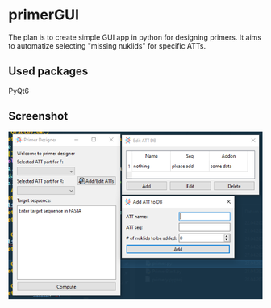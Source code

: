 # primerGUI
The plan is to create simple GUI app in python for designing primers. It aims to automatize selecting "missing nuklids" for specific ATTs.

## Used packages
PyQt6

## Screenshot
![mainscreenshot](https://github.com/dreryos/primerGUI/raw/master/screen.png)
